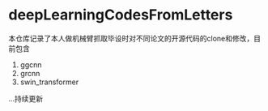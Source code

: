 # deepLearningCodesFromLetters
本仓库记录了本人做机械臂抓取毕设时对不同论文的开源代码的clone和修改，目前包含

1. ggcnn
2. grcnn
3. swin_transformer

...持续更新